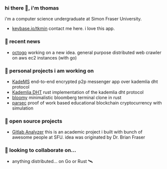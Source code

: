 ### hi there 👋, i'm thomas

i'm a computer science undergraduate at Simon Fraser University.
 
 - [keybase.io/tkmin](https://keybase.io/tkmin) contact me here. i love this app.

### 💬 recent news

 - [octogo](https://github.com/quarterblue/octogo) working on a new idea. general purpose distributed web crawler on aws ec2 instances (with go)

### 🔭 personal projects i am working on

 - [KadeMS](https://github.com/quarterblue/kadems) end-to-end encrypted p2p messenger app over kademlia dht protocol
 - [Kademlia DHT](https://github.com/quarterblue/kademlia-dht) rust implementation of the kademlia dht protocol
 - [bloomy](https://github.com/quarterblue/bloomy) minimalistic bloomberg terminal clone in rust
 - [parsec](https://github.com/quarterblue/parsec) proof of work based educational blockchain cryptocurrency with simulation

### 🤔 open source projects

 - [Gitlab Analyzer](https://github.com/gitlab-analyzer/gitlabanalyzer) this is an academic project i built with bunch of awesome people at SFU. idea was originated by Dr. Brian Fraser

### 👯 looking to collaborate on...
 - anything distributed... on Go or Rust 🛰️

<!--
**quarterblue/quarterblue** is a ✨ _special_ ✨ repository because its `README.md` (this file) appears on your GitHub profile.

Here are some ideas to get you started:

- 🔭 I’m currently working on ...
- 🌱 I’m currently learning ...
- 👯 I’m looking to collaborate on ...
- 🤔 I’m looking for help with ...
- 💬 Ask me about ...
- 📫 How to reach me: ...
- 😄 Pronouns: ...
- ⚡ Fun fact: ...
-->
